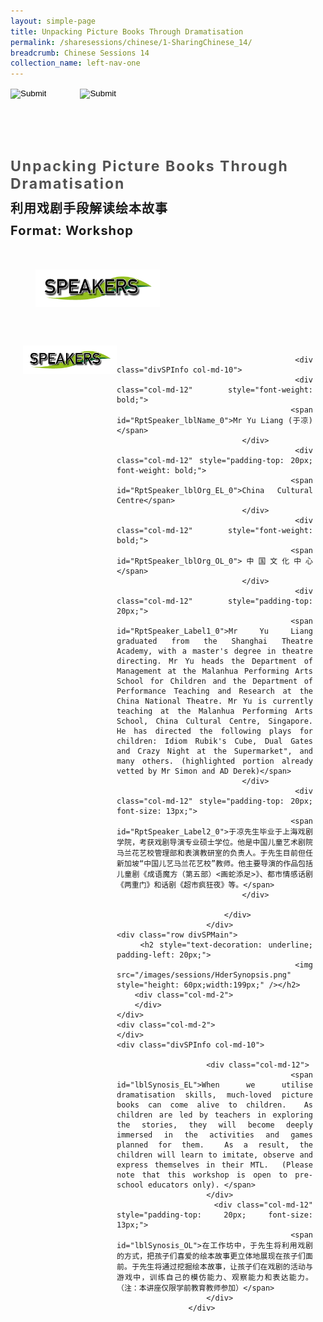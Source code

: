 ```yaml
---
layout: simple-page
title: Unpacking Picture Books Through Dramatisation
permalink: /sharesessions/chinese/1-SharingChinese_14/
breadcrumb: Chinese Sessions 14
collection_name: left-nav-one
---
```




<input type="image" name="btnBack" id="btnBack" onclick="goBack()" src="/images/btnBack.png" style="height:70px;">
<input type="image" name="btnRegister" id="btnRegister" src="/images/btnClosed.png"
    style="height:70px;padding-left: 50px;" />

<link href="/misc/bootstrap.min.css" rel="stylesheet" />
<link href="/misc/Site.css" rel="stylesheet" />
<style>
    .divSPMain {
        padding: 20px;
        padding-top: 20px;
        text-align: justify;
        border-radius: 20px;
    }
    .divSPInfo {
        padding-top: 1px;
    }
</style>
<script>
        function goBack() {
          window.history.back();
        }
        </script>
        
<div id="PanelSess">
    <div class="col-md-12" style="padding-top: 40px;">
        <b>
            <span id="lblTitle_EL" style="font-weight: bold; font-size: 23px; letter-spacing: 2px; color: #525252">
                Unpacking Picture Books Through Dramatisation</span></b>
    </div>
    <div class="col-md-12" style="padding-top: 10px;">
        <span id="lblTitle_OL" style="font-weight: bold; font-size: 20px; letter-spacing: 1px;">
        利用戏剧手段解读绘本故事</span>
    </div>
    <div class="col-md-12" style="padding-top: 10px;">
        <span id="tblFormat" style="font-weight: bold; font-size: 20px; letter-spacing: 1px;"><b>Format:</b>
            Workshop</span>
    </div>
    <div class="row divSPMain">
        <h2 style="text-decoration: underline; padding-left: 20px;">
            <img src="/images/sessions/HDerSpeakers.png" style="height: 60px;width:199px;" /></h2>
        <div class="col-md-2">
        </div>
    </div>
<div class="row divSPMain">
                            <div class="col-md-2">
                                <img id="RptSpeaker_Img_0" src="/images/sessions/HDerSpeakers.png" style="float: left; width: 150px;" />
                            </div>

                            <div class="divSPInfo col-md-10">
                                <div class="col-md-12" style="font-weight: bold;">
                                    <span id="RptSpeaker_lblName_0">Mr Yu Liang (于凉)</span>
                                </div>
                                <div class="col-md-12" style="padding-top: 20px; font-weight: bold;">
                                    <span id="RptSpeaker_lblOrg_EL_0">China Cultural Centre</span>
                                </div>
                                <div class="col-md-12" style="font-weight: bold;">
                                    <span id="RptSpeaker_lblOrg_OL_0">中国文化中心</span>
                                </div>
                                <div class="col-md-12" style="padding-top: 20px;">
                                    <span id="RptSpeaker_Label1_0">Mr Yu Liang graduated from the Shanghai Theatre Academy, with a master's degree in theatre directing. Mr Yu heads the Department of Management at the Malanhua Performing Arts School for Children and the Department of Performance Teaching and Research at the China National Theatre. Mr Yu is currently teaching at the Malanhua Performing Arts School, China Cultural Centre, Singapore. He has directed the following plays for children: Idiom Rubik's Cube, Dual Gates and Crazy Night at the Supermarket", and many others. (highlighted portion already vetted by Mr Simon and AD Derek)</span>
                                </div>
                                <div class="col-md-12" style="padding-top: 20px; font-size: 13px;">
                                    <span id="RptSpeaker_Label2_0">于凉先生毕业于上海戏剧学院，考获戏剧导演专业硕士学位。他是中国儿童艺术剧院马兰花艺校管理部和表演教研室的负责人。于先生目前但任新加坡“中国儿艺马兰花艺校”教师。他主要导演的作品包括儿童剧《成语魔方（第五部）<画蛇添足>》、都市情感话剧《两重门》和话剧《超市疯狂夜》等。</span>
                                </div>

                            </div>
                        </div>
    <div class="row divSPMain">
        <h2 style="text-decoration: underline; padding-left: 20px;">
            <img src="/images/sessions/HderSynopsis.png" style="height: 60px;width:199px;" /></h2>
        <div class="col-md-2">
        </div>
    </div>
    <div class="col-md-2">
    </div>
    <div class="divSPInfo col-md-10">

                        <div class="col-md-12">
                            <span id="lblSynosis_EL">When we utilise dramatisation skills, much-loved picture books can come alive to children.  As children are led by teachers in exploring the stories, they will become deeply immersed in the activities and games planned for them.  As a result, the children will learn to imitate, observe and express themselves in their MTL.  (Please note that this workshop is open to pre-school educators only). </span>
                        </div>
                        <div class="col-md-12" style="padding-top: 20px; font-size: 13px;">
                            <span id="lblSynosis_OL">在工作坊中，于先生将利用戏剧的方式，把孩子们喜爱的绘本故事更立体地展现在孩子们面前。于先生将通过挖掘绘本故事，让孩子们在戏剧的活动与游戏中，训练自己的模仿能力、观察能力和表达能力。（注：本讲座仅限学前教育教师参加）</span>
                        </div>
                    </div>

</div>
